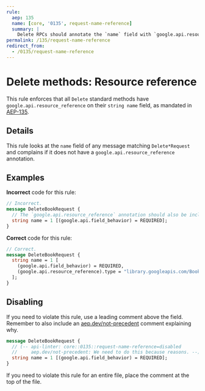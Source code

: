 ```yaml
---
rule:
  aep: 135
  name: [core, '0135', request-name-reference]
  summary: |
    Delete RPCs should annotate the `name` field with `google.api.resource_reference`.
permalink: /135/request-name-reference
redirect_from:
  - /0135/request-name-reference
---
```


# Delete methods: Resource reference

This rule enforces that all `Delete` standard methods have
`google.api.resource_reference` on their `string name` field, as mandated in
[AEP-135][].

## Details

This rule looks at the `name` field of any message matching `Delete*Request`
and complains if it does not have a `google.api.resource_reference` annotation.

## Examples

**Incorrect** code for this rule:

```proto
// Incorrect.
message DeleteBookRequest {
  // The `google.api.resource_reference` annotation should also be included.
  string name = 1 [(google.api.field_behavior) = REQUIRED];
}
```

**Correct** code for this rule:

```proto
// Correct.
message DeleteBookRequest {
  string name = 1 [
    (google.api.field_behavior) = REQUIRED,
    (google.api.resource_reference).type = "library.googleapis.com/Book"
  ];
}
```

## Disabling

If you need to violate this rule, use a leading comment above the field.
Remember to also include an [aep.dev/not-precedent][] comment explaining why.

```proto
message DeleteBookRequest {
  // (-- api-linter: core::0135::request-name-reference=disabled
  //     aep.dev/not-precedent: We need to do this because reasons. --)
  string name = 1 [(google.api.field_behavior) = REQUIRED];
}
```

If you need to violate this rule for an entire file, place the comment at the
top of the file.

[aep-135]: https://aep.dev/135
[aep.dev/not-precedent]: https://aep.dev/not-precedent
